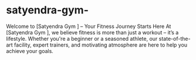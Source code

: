 # satyendra-gym-
Welcome to [Satyendra Gym ] – Your Fitness Journey Starts Here  At [Satyendra Gym ], we believe fitness is more than just a workout – it’s a lifestyle. Whether you're a beginner or a seasoned athlete, our state-of-the-art facility, expert trainers, and motivating atmosphere are here to help you achieve your goals. 
